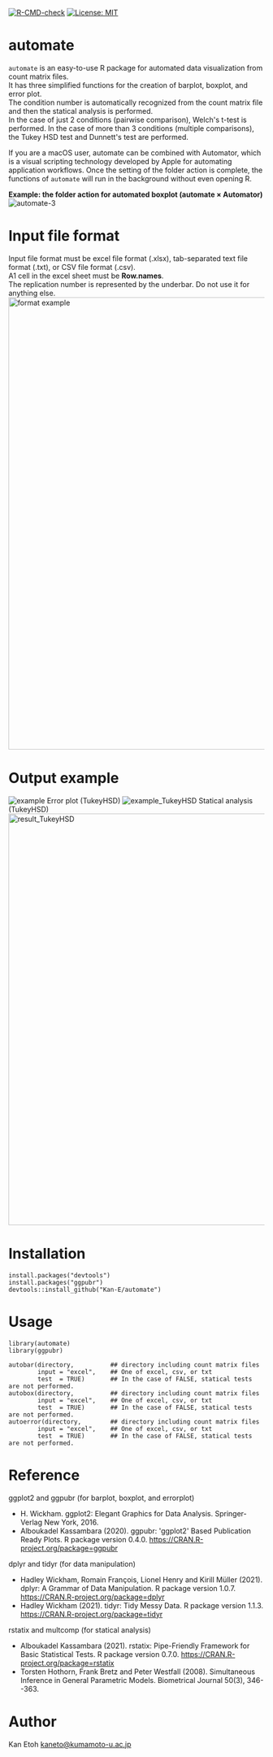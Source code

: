 [![R-CMD-check](https://github.com/Kan-E/Automate/workflows/R-CMD-check/badge.svg)](https://github.com/Kan-E/Automate/actions)
[![License: MIT](https://img.shields.io/badge/License-MIT-yellow.svg)](https://github.com/Kan-E/Automate/blob/master/LICENSE.md)
# automate

`automate` is an easy-to-use R package for automated data visualization from count matrix files.<br>
It has three simplified functions for the creation of barplot, boxplot, and error plot. <br>
The condition number is automatically recognized from the count matrix file and then the statical analysis is performed. <br>
In the case of just 2 conditions (pairwise comparison), Welch's t-test is performed. In the case of more than 3 conditions (multiple comparisons), the Tukey HSD test and Dunnett's test are performed.<br>

If you are a macOS user, automate can be combined with Automator, which is a visual scripting technology developed by Apple for automating application workflows. Once the setting of the folder action is complete, the functions of `automate` will run in the background without even opening R.<br>

__Example: the folder action for automated boxplot (automate × Automator)__
![automate-3](https://user-images.githubusercontent.com/77435195/148670686-908874f8-5d69-4ede-af91-b0561624f6a0.gif)

# Input file format
Input file format must be excel file format (.xlsx), tab-separated text file format (.txt), or CSV file format (.csv). <br>
A1 cell in the excel sheet must be __Row.names__. <br>
The replication number is represented by the underbar. Do not use it for anything else. <br>
<img width="890" alt="format example" src="https://user-images.githubusercontent.com/77435195/148402453-e87ce92e-fcf1-4d45-af72-e9d256366bfa.png">

# Output example
![example](https://user-images.githubusercontent.com/77435195/148407981-75873d95-eb04-458c-9a99-db769d7efa3f.png)
Error plot (TukeyHSD)
![example_TukeyHSD](https://user-images.githubusercontent.com/77435195/148402886-16a48e4c-8962-4066-95bc-a6d26e7fada9.png)
Statical analysis (TukeyHSD)
<img width="810" alt="result_TukeyHSD" src="https://user-images.githubusercontent.com/77435195/148403003-658bdf78-dcd9-4186-a392-8e6e5b2f7cc7.png">

# Installation
```
install.packages("devtools")
install.packages("ggpubr")
devtools::install_github("Kan-E/automate")
```

# Usage
```
library(automate)
library(ggpubr)

autobar(directory,          ## directory including count matrix files
        input = "excel",    ## One of excel, csv, or txt
        test  = TRUE)       ## In the case of FALSE, statical tests are not performed.    
autobox(directory,          ## directory including count matrix files
        input = "excel",    ## One of excel, csv, or txt
        test  = TRUE)       ## In the case of FALSE, statical tests are not performed.    
autoerror(directory,        ## directory including count matrix files
        input = "excel",    ## One of excel, csv, or txt
        test  = TRUE)       ## In the case of FALSE, statical tests are not performed.    
```

# Reference
ggplot2 and ggpubr (for barplot, boxplot, and errorplot)
- H. Wickham. ggplot2: Elegant Graphics for Data Analysis. Springer-Verlag New York, 2016.
- Alboukadel Kassambara (2020). ggpubr: 'ggplot2' Based Publication Ready Plots. R package version 0.4.0. https://CRAN.R-project.org/package=ggpubr

dplyr and tidyr (for data manipulation)
- Hadley Wickham, Romain François, Lionel Henry and Kirill Müller (2021). dplyr: A Grammar of Data Manipulation. R package version 1.0.7. https://CRAN.R-project.org/package=dplyr
- Hadley Wickham (2021). tidyr: Tidy Messy Data. R package version 1.1.3. https://CRAN.R-project.org/package=tidyr

rstatix and multcomp (for statical analysis)
- Alboukadel Kassambara (2021). rstatix: Pipe-Friendly Framework for Basic Statistical Tests. R package version 0.7.0. https://CRAN.R-project.org/package=rstatix
- Torsten Hothorn, Frank Bretz and Peter Westfall (2008). Simultaneous Inference in General Parametric Models. Biometrical Journal 50(3), 346--363.

# Author

Kan Etoh
<kaneto@kumamoto-u.ac.jp>
